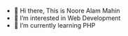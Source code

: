 - 👋 Hi there, This is Noore Alam Mahin
- 👀 I’m interested in Web Development
- 🌱 I’m currently learning PHP



<!---
namahin/namahin is a ✨ special ✨ repository because its `README.md` (this file) appears on your GitHub profile.
You can click the Preview link to take a look at your changes.
--->
